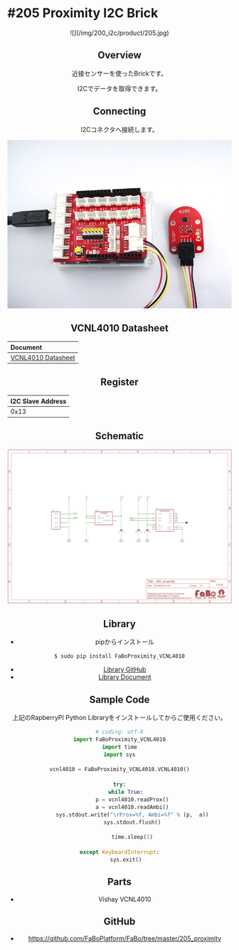 # #205 Proximity I2C Brick

<center>![](/img/200_i2c/product/205.jpg)
<!--COLORME-->

## Overview
近接センサーを使ったBrickです。

I2Cでデータを取得できます。

## Connecting
I2Cコネクタへ接続します。

![](/img/200_i2c/connect/205_proximity_connect.jpg)


## VCNL4010 Datasheet
| Document |
|:--|
| [VCNL4010 Datasheet](https://www.adafruit.com/images/product-files/466/vcnl4010.pdf) |

## Register
| I2C Slave Address |
|:-- |
| 0x13 |

## Schematic
![](/img/200_i2c/schematic/205_proximity.png)

## Library

- pipからインストール

```shell
$ sudo pip install FaBoProximity_VCNL4010
```
- [Library GitHub](https://github.com/FaBoPlatform/FaBoProximity-VCNL4010-Python)
- [Library Document](http://fabo.io/doxygen/FaBoProximity-VCNL4010-Python/)

## Sample Code

上記のRapberryPI Python Libraryをインストールしてからご使用ください。

```python
# coding: utf-8
import FaBoProximity_VCNL4010
import time
import sys

vcnl4010 = FaBoProximity_VCNL4010.VCNL4010()

try:
    while True:
        p = vcnl4010.readProx()
        a = vcnl4010.readAmbi()
        sys.stdout.write("\rProx=%f, Ambi=%f" % (p,  a))
        sys.stdout.flush()

        time.sleep(1)

except KeyboardInterrupt:
    sys.exit()
```

## Parts
- Vishay VCNL4010

## GitHub
- https://github.com/FaBoPlatform/FaBo/tree/master/205_proximity
